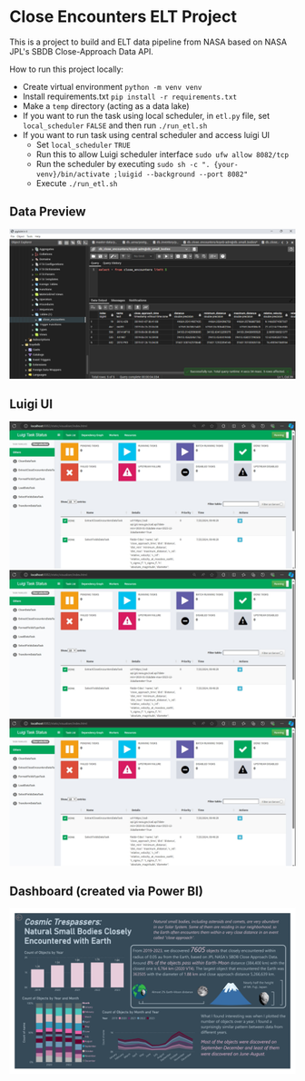 # Close Encounters ELT Project

This is a project to build and ELT data pipeline from NASA based on NASA JPL's SBDB Close-Approach Data API.

How to run this project locally:
- Create virtual environment `python -m venv venv`
- Install requirements.txt `pip install -r requirements.txt`
- Make a `temp` directory (acting as a data lake)
- If you want to run the task using local scheduler, in `etl.py` file, set `local_scheduler` `FALSE` and then run `./run_etl.sh`
- If you want to run task using central scheduler and access luigi UI
    - Set `local_scheduler` `TRUE`
    - Run this to allow Luigi scheduler interface `sudo ufw allow 8082/tcp`
    - Run the scheduler by executing `sudo sh -c ". {your-venv}/bin/activate ;luigid --background --port 8082"`
    - Execute `./run_etl.sh`

## Data Preview
![Preview Data Captured via PgAdmin](/pgadmin-screenshot-1721875797027.png)

## Luigi UI
![Luigi UI - 1](/luigiui-screenshot-1721875797024.png)
![Luigi UI - 2](/luigiui-screenshot-1721875797024.png)
![Luigi UI - 3](/luigiui-screenshot-1721875797024.png)

## Dashboard (created via Power BI)
![Dashboard created via Power BI](/close-encounters-2-1.png)
